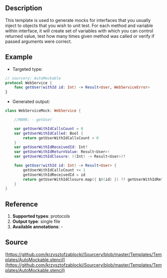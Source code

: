 ## Description
This template is used to generate mocks for interfaces that you usually inject to objects that you wish to unit test. For each method and variable within interface, it will create set of variables with which you can control returned value, test how many times given method was called or verify if passed arguments were correct.

## Example
- Targeted type:

```swift
// sourcery: AutoMockable
protocol WebService {
    func getUser(withId id: Int) -> Result<User, WebServiceError>
}

```

- Generated output:

```swift
class WebServiceMock: WebService {

    //MARK: - getUser

    var getUserWithIdCallsCount = 0
    var getUserWithIdCalled: Bool {
        return getUserWithIdCallsCount > 0
    }
    var getUserWithIdReceivedId: Int?
    var getUserWithIdReturnValue: Result<User>!
    var getUserWithIdClosure: ((Int) -> Result<User>)?

    func getUser(withId id: Int) -> Result<User> {
        getUserWithIdCallsCount += 1
        getUserWithIdReceivedId = id
        return getUserWithIdClosure.map({ $0(id) }) ?? getUserWithIdReturnValue
    }
}
```

## Reference

1. **Supported types**: protocols
2. **Output type**: single file
3. **Available annotations**: -

## Source
[https://github.com/krzysztofzablocki/Sourcery/blob/master/Templates/Templates/AutoMockable.stencil](https://github.com/krzysztofzablocki/Sourcery/blob/master/Templates/Templates/AutoMockable.stencil)
